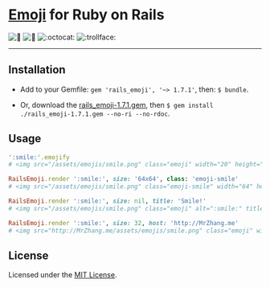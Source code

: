 # [Emoji](http://www.emoji-cheat-sheet.com/) for Ruby on Rails

![:kiss:](https://github.com/jsw0528/rails_emoji/raw/master/vendor/assets/images/emojis/kiss.png)
![:dancer:](https://github.com/jsw0528/rails_emoji/raw/master/vendor/assets/images/emojis/dancer.png)
![:octocat:](https://github.com/jsw0528/rails_emoji/raw/master/vendor/assets/images/emojis/octocat.png)
![:trollface:](https://github.com/jsw0528/rails_emoji/raw/master/vendor/assets/images/emojis/trollface.png)

---

## Installation

* Add to your Gemfile: `gem 'rails_emoji', '~> 1.7.1'`, then: `$ bundle`.

* Or, download the [rails_emoji-1.7.1.gem](https://rubygems.org/downloads/rails_emoji-1.7.1.gem), then `$ gem install ./rails_emoji-1.7.1.gem --no-ri --no-rdoc`.

## Usage

```ruby
':smile:'.emojify
# <img src="/assets/emojis/smile.png" class="emoji" width="20" height="20" alt=":smile:" title=":smile:" />

RailsEmoji.render ':smile:', size: '64x64', class: 'emoji-smile'
# <img src="/assets/emojis/smile.png" class="emoji-smile" width="64" height="64" alt=":smile:" title=":smile:" />

RailsEmoji.render ':smile:', size: nil, title: 'Smile!'
# <img src="/assets/emojis/smile.png" class="emoji" alt=":smile:" title="Smile!" />

RailsEmoji.render ':smile:', size: 32, host: 'http://MrZhang.me'
# <img src="http://MrZhang.me/assets/emojis/smile.png" class="emoji" width="32" height="32" alt=":smile:" title=":smile:" />
```

## License

Licensed under the [MIT License](http://www.opensource.org/licenses/mit-license.php).
